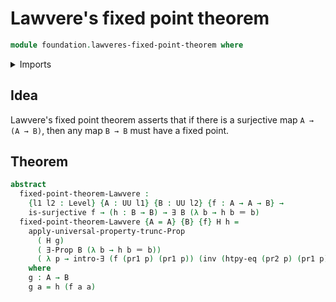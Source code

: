 # Lawvere's fixed point theorem

```agda
module foundation.lawveres-fixed-point-theorem where
```

<details><summary>Imports</summary>

```agda
open import foundation-core.function-extensionality
open import foundation.dependent-pair-types
open import foundation.existential-quantification
open import foundation.identity-types
open import foundation.propositional-truncations
open import foundation.surjective-maps
open import foundation.universe-levels
```

</details>

## Idea

Lawvere's fixed point theorem asserts that if there is a surjective map `A → (A → B)`, then any map `B → B` must have a fixed point.

## Theorem

```agda
abstract
  fixed-point-theorem-Lawvere :
    {l1 l2 : Level} {A : UU l1} {B : UU l2} {f : A → A → B} →
    is-surjective f → (h : B → B) → ∃ B (λ b → h b ＝ b)
  fixed-point-theorem-Lawvere {A = A} {B} {f} H h =
    apply-universal-property-trunc-Prop
      ( H g)
      ( ∃-Prop B (λ b → h b ＝ b))
      ( λ p → intro-∃ (f (pr1 p) (pr1 p)) (inv (htpy-eq (pr2 p) (pr1 p))))
    where
    g : A → B
    g a = h (f a a)
```
